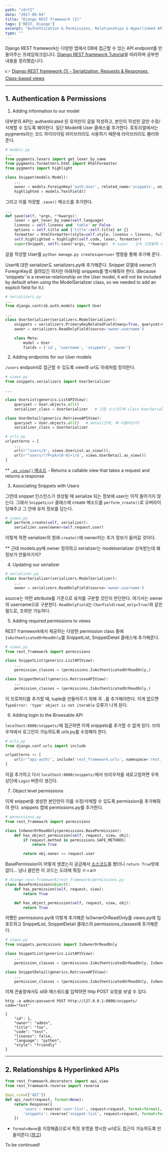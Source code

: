 ```yaml
---
path: "/drf2"
date: "2017-09-04"
title: "Django REST framework (2)"
tags: ['REST, Django']
excerpt: "Authentication & Permissions, Relationships & Hyperlinked APIs"
type: ""
---
```


Django REST framework는 다양한 앱에서 DB에 접근할 수 있는 API endpoint를 만들어주는 프레임워크입니다. [Django REST framework Tutorial](http://www.django-rest-framework.org/tutorial/1-serialization/)을 따라하며 공부한 내용을 정리했습니다.

:point_right: [Django REST framework (1) - Serialization, Requests & Responses, Class-based views](/drf1)

---

## 1. Authentication & Permissions

1. Adding information to our model

대부분의 API는 authenticated 된 유저만이 글을 작성하고, 본인이 작성한 글만 수정/삭제할 수 있도록 해야한다. 일단 Model에 User 클래스를 추가한다. 튜토리얼에서는 pygments라는 코드 하이라이팅 라이브러리도 사용하기 때문에 라이브러리도 불러와준다.

```python
# models.py
...
from pygments.lexers import get_lexer_by_name
from pygments.formatters.html import HtmlFormatter
from pygments import highlight

class Snippet(models.Model):
    ...
    owner = models.ForeignKey('auth.User', related_name='snippets', on_delete=models.CASCADE)
    highlighted = models.TextField()
```

그리고 이를 저장할 `.save()` 메소드를 추가한다.

```python
...
def save(self, *args, **kwargs):
    lexer = get_lexer_by_name(self.language)
    linenos = self.linenos and 'table' or False
    options = self.title and {'title':self.title} or {}
    formatter = HtmlFormatter(style=self.style, linenos = linenos, full=True, **options)
    self.highlighted = highlight(self.code, lexer, formatter)
    super(Snippet, self).save(*args, **kwargs)  # super - 상속 꼬였을때 사용하는. 초기화 함수.
```

글을 작성할 User를 `python manage.py createsuperuser` 명령을 통해 추가해 준다.

User에 대한 serializer도 serializers.py에 추가해준다. Snippet 모델에 owner가 ForeignKey로 걸려있긴 하지만 아래처럼 snippets를 명시해줘야 한다. (Because 'snippets' is a reverse relationship on the User model, it will not be included by default when using the ModelSerializer class, so we needed to add an explicit field for it.)

```python
# serializers.py
...
from django.contrib.auth.models import User

...
class UserSerializer(serializers.ModelSerializer):
    snippets = serializers.PrimaryKeyRelatedField(many=True, queryset=Snippet.objects.all())
    owner = serializers.ReadOnlyField(source='owner.username')

    class Meta:
        model = User
        fields = ('id', 'username', 'snippets', 'owner')
```

2. Adding endpoints for our User models

`/users` endpoint로 접근할 수 있도록 view와 url도 아래처럼 정의한다.

```python
# views.py
from snippets.serializers import UserSerializer

...

class UserList(generics.ListAPIView):
    queryset = User.objects.all()
    serializer_class = UserSerializer   # 깃헙 소스코드에 class UserSerializer 주석처리 되어 있음...?

class UserDetail(generics.RetrieveAPIView):
    queryset = User.objects.all()   # detail인데, 왜 다불러오지?
    serializer_class = UserSerializer
```

```python
# urls.py
urlpatterns = [
    ...
    url(r'^users/$', views.UserList.as_view()),
    url(r'^users/(?P<pk>[0-9]+)/$', views.UserDetail.as_view())
]
```

** [`.as_view()` 메소드](https://docs.djangoproject.com/ko/1.11/ref/class-based-views/base/#django.views.generic.base.View.as_view) - Returns a callable view that takes a request and returns a response

3. Associating Snippets with Users

그런데 snippet 인스턴스가 생성될 때 serialize 되는 정보에 user는 아직 들어가지 않는다. 그래서 `SnippetList` 클래스에 create 메소드를 `perform_create()`로 오버라이딩해주고 그 안에 유저 정보를 담는다.

```python
# views.py
def perform_create(self, serializer):
    serializer.save(owner=self.request.user)
```

이렇게 하면 serializer의 원래 `create()`에 owner라는 추가 정보가 들어갈 것이다.

** 근데 models.py에 owner 정의하고 serializer는 modelserializer 상속받는데 왜 정보가 안들어가지?

4. Updating our serializer

```python
# serializer.py
class UserSerializer(serializers.ModelSerializer):
    ...
    owner = serializers.ReadOnlyField(source='owner.username')
```

source는 어떤 attribute를 기준으로 유저를 구분할 것인지 판단한다. 여기서는 owner의 username으로 구분한다. `ReadOnlyField`는 `CharField(read_only=True)`와 같은 필드로, 조회만 가능하다.

5. Adding required permissions to views

REST framework에서 제공하는 다양한 permission class 중에 `IsAuthenticatedOrReadOnly`를 SnippetList, SnippetDetail 클래스에 추가해준다.

```python
# views.py
from rest_framework import permissions

class SnippetList(generics.ListAPIView):
    ...
    permission_classes = (permissions.IsAuthenticatedOrReadOnly,)

class SnippetDetail(generics.RetrieveAPIView):
    ...
    permission_classes = (permissions.IsAuthenticatedOrReadOnly,)
```

이 프로퍼티를 추가할 때, tuple을 만들어주기 위해 꼭 `,`를 추가해야한다. 이게 없으면 `TypeError: 'type' object is not iterable` 오류가 나게 된다.

6. Adding login to the Browsable API

`localhost:8000/snippets/`에 접근하면 이제 snippets를 추가할 수 없게 된다. 브라우저에서 로그인이 가능하도록 urls.py를 수정해야 한다.

```python
# urls.py
from django.conf.urls import include

urlpatterns += [
    url(r'^api-auth/', include('rest_framework.urls', namespace='rest_framework')),
]
```

이걸 추가하고 다시 `localhost:8000/snippets/`에서 브라우저를 새로고침하면 우측 상단에 `Login` 버튼이 생긴다.

7. Object level permissions

이제 snippet을 생성한 본인만이 이를 수정/삭제할 수 있도록 permission을 추가해줘야 한다. snippets 앱에 permissions.py를 추가한다.

```python
# permissions.py
from rest_framework import permissions

class IsOwnerOrReadOnly(permissions.BasePermission):
    def has_object_permission(self, request, view, obj):
        if request.method in permissions.SAFE_METHODS:
            return True

        return obj.owner == request.user
```

BasePermission이 어떻게 생겼는지 궁금해서 [소스코드](https://github.com/encode/django-rest-framework/blob/master/rest_framework/permissions.py)를 봤더니 `return True`밖에 없다... 넘나 클린한 이 코드는 도대체 뭐징 ㅇㅅaㅇ

```python
# django-rest-framework/rest_framework/permissions.py
class BasePermission(object):
    def has_permission(self, request, view):
        return True

    def has_object_permission(self, request, view, obj):
        return True
```

어쨌든 permissions.py에 이렇게 추가해준 IsOwnerOrReadOnly를 views.py에 임포트하고 SnippetList, SnippetDetail 클래스의 permissions_classes에 추가해준다.

```python
# views.py
from snippets.permissions import IsOwnerOrReadOnly

class SnippetList(generics.ListAPIView):
    ...
    permission_classes = (permissions.IsAuthenticatedOrReadOnly, IsOwnerOrReadOnly,)

class SnippetDetail(generics.RetrieveAPIView):
    ...
    permission_classes = (permissions.IsAuthenticatedOrReadOnly, IsOwnerOrReadOnly,)
```

이제 콘솔창에서도 id와 패스워드를 입력하면 http POST 요청을 보낼 수 있다.

```
http -a admin:password POST http://127.0.0.1:8000/snippets/ code="test"

{
    "id": 1,
    "owner": "admin",
    "title": "foo",
    "code": "test",
    "linenos": false,
    "language": "python",
    "style": "friendly"
}
```

---

## 2. Relationships & Hyperlinked APIs

```python
from rest_framework.decorators import api_view
from rest_framework.reverse import reverse

@api_view(['GET'])
def api_root(request, format=None):
    return Response({
        'users': reverse('user-list', request=request, format=format),
        'snippets': reverse('snippet-list', request=request, format=format)
    })
```

- `format=None`을 지정해줌으로서 특정 포맷을 명시한 url로도 접근이 가능하도록 만들어준다.([참고](http://www.django-rest-framework.org/tutorial/2-requests-and-responses/#adding-optional-format-suffixes-to-our-urls))

To be continued!
